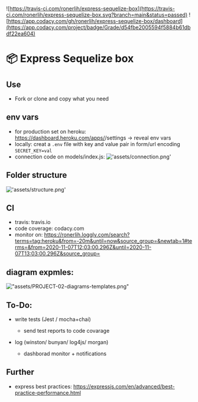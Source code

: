 ![https://travis-ci.com/ronerlih/express-sequelize-box](https://travis-ci.com/ronerlih/express-sequelize-box.svg?branch=main&status=passed) ![https://app.codacy.com/gh/ronerlih/express-sequelize-box/dashboard](https://app.codacy.com/project/badge/Grade/d54fbe2005594f5884b61dbdf22ea604)

# 📦 Express Sequelize box

## Use

-  Fork or clone and copy what you need

## env vars

-  for production set on heroku: https://dashboard.heroku.com/apps/<app-name>/settings -> reveal env vars
-  locally: creat a `.env` file with key and value pair in form/url encoding `SECRET_KEY=val`
-  connection code on models/index.js: !['assets/connection.png'](assets/connection.png)

## Folder structure

!['assets/structure.png'](assets/structure.png)

## CI

-  travis: travis.io
-  code coverage: codacy.com
-  monitor on: https://ronerlih.loggly.com/search?terms=tag:heroku&from=-20m&until=now&source_group=&newtab=1#terms=&from=2020-11-07T12:03:00.296Z&until=2020-11-07T13:03:00.296Z&source_group=

## diagram expmles:

!["assets/PROJECT-02-diagrams-templates.png"](assets/PROJECT-02-diagrams-templates.png)

## To-Do:

-  write tests (Jest / mocha+chai)

   -  send test reports to code covarage

-  log (winston/ bunyan/ log4js/ morgan)
   -  dashborad monitor + notifications

## Further

-  express best practices: https://expressjs.com/en/advanced/best-practice-performance.html
